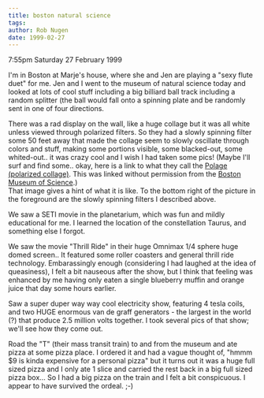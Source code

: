 ```yaml
---
title: boston natural science
tags: 
author: Rob Nugen
date: 1999-02-27
---
```


<p class=date>7:55pm Saturday 27 February 1999</p>

<p>I'm in Boston at Marje's house, where she and Jen are playing a "sexy flute duet" for me. Jen and I went to the museum of natural science today and looked at lots of cool stuff including a big billiard ball track including a random splitter (the ball would fall onto a spinning plate and be randomly sent in one of four directions.

<p>There was a rad display on the wall, like a huge collage but it was all white unless viewed through polarized filters.  So they had a slowly spinning filter some 50 feet away that made the collage seem to slowly oscillate through colors and stuff, making some portions visible, some blacked-out, some whited-out.. it was crazy cool and I wish I had taken some pics! (Maybe I'll surf and find some..  okay, here is a link to what they call the <a href="http://www.mos.org/tour/maptour4.html">Polage (polarized collage)</a>.  This was linked without permission from the <a href="http://www.mos.org">Boston Museum of Science</a>.)
<br>That image gives a hint of what it is like.  To the bottom right of the picture in the foreground are the slowly spinning filters I described above.

<p>We saw a SETI movie in the planetarium, which was fun and mildly educational for me.  I learned the location of the constellation Taurus, and something else I forgot.

<p>We saw the movie "Thrill Ride" in their huge Omnimax 1/4 sphere huge domed screen.. It featured some roller coasters and general thrill ride technology. Embarassingly enough (considering I had laughed at the idea of queasiness), I felt a bit nauseous after the show, but I think that feeling was enhanced by me having only eaten a single blueberry muffin and orange juice that day some hours earlier.

<p>Saw a super duper way way cool electricity show, featuring 4 tesla coils, and two HUGE enormous van de graff generators - the largest in the world (?) that produce 2.5 million volts together.  I took several pics of that show; we'll see how they come out.

<p>Road the "T" (their mass transit train) to and from the museum and ate pizza at some pizza place. I ordered it and  had a vague thought of, "hmmm $9 is kinda expensive for a personal pizza" but it turns out it was a huge full sized pizza and I only ate 1 slice and carried the rest back in a big full sized pizza box...  So I had a big pizza on the train and I felt a bit conspicuous. I appear to have survived the ordeal. ;-)
